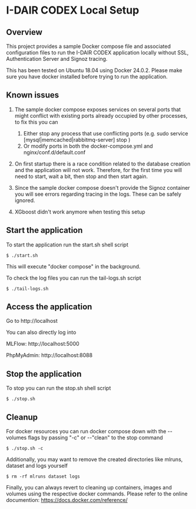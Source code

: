 # I-DAIR CODEX Local Setup

## Overview

This project provides a sample Docker compose file and associated configuration files to run the
I-DAIR CODEX application locally without SSL, Authentication Server and Signoz tracing.

This has been tested on Ubuntu 18.04 using Docker 24.0.2. Please make sure you have docker installed before
trying to run the application.

## Known issues

1) The sample docker compose exposes services on several ports that might conflict with existing ports 
already occupied by other processes, to fix this you can  
   1) Either stop any process that use conflicting ports (e.g. sudo service [mysql|memcached|rabbitmq-server] stop )
   2) Or modify ports in both the docker-compose.yml and nginx/conf.d/default.conf

2) On first startup there is a race condition related to the database creation and the application will not work. 
Therefore, for the first time you will need to start, wait a bit, then stop and then start again.

3) Since the sample docker compose doesn't provide the Signoz container you will see errors regarding tracing
in the logs. These can be safely ignored.

4) XGboost didn't work anymore when testing this setup


## Start the application

To start the application run the start.sh shell script
```
$ ./start.sh
```

This will execute "docker compose" in the background. 

To check the log files you can run the tail-logs.sh script

```
$ ./tail-logs.sh
```

## Access the application

Go to http://localhost

You can also directly log into

MLFlow: http://localhost:5000

PhpMyAdmin:  http://localhost:8088

## Stop the application

To stop you can run the stop.sh shell script

```
$ ./stop.sh
```

## Cleanup

For docker resources you can run docker compose down with the --volumes flags by passing 
"-c" or --"clean" to the stop command

```
$ ./stop.sh -c 
```

Additionally, you may want to remove the created directories like mlruns, dataset and logs yourself

```
$ rm -rf mlruns dataset logs
```

Finally, you can always revert to cleaning up containers, images and volumes using
the respective docker commands. Please refer to the online documention: 
https://docs.docker.com/reference/






